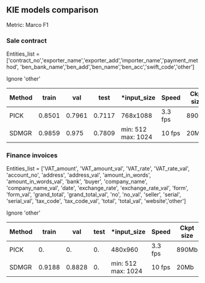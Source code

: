 ## KIE models comparison 
Metric: Marco F1
### Sale contract
Entities_list = ['contract_no','exporter_name','exporter_add','importer_name','payment_method',
                    'ben_bank_name','ben_add','ben_name','ben_acc','swift_code','other']

Ignore 'other'

| **Method** |  **train** |  **val** | **test** | ***input_size** | **Speed** | **Ckpt size** | **Note** |
| ------- | --------- | -------- | --------- | ---------- | ---------- | ---------- |---------- |
| PICK  | 0.8501   | 0.7961   | 0.7117 | 768x1088 | 3.3 fps | 890Mb | mEF 0.9019|
| SDMGR  | 0.9859   | 0.975    |  0.7809 | min: 512 max: 1024 | 10 fps | 20Mb | epoch 43|

### Finance invoices
Entities_list = ['VAT_amount', 'VAT_amount_val', 'VAT_rate', 'VAT_rate_val', 'account_no', 'address', 'address_val',
                 'amount_in_words', 'amount_in_words_val', 'bank', 'buyer', 'company_name', 'company_name_val', 'date',
                 'exchange_rate', 'exchange_rate_val', 'form', 'form_val', 'grand_total', 'grand_total_val', 'no',
                 'no_val', 'seller', 'serial', 'serial_val', 'tax_code', 'tax_code_val', 'total', 'total_val',
                 'website','other']

Ignore 'other'

| **Method** |  **train** |  **val** | **test** | ***input_size** | **Speed** | **Ckpt size** | **Note** |
| ------- | --------- | -------- | --------- | ---------- | ---------- | ---------- |---------- |
| PICK  | 0.   | 0.   | 0. | 480x960 | 3.3 fps | 890Mb | mEF 0.9019|
| SDMGR  | 0.9188   | 0.8828    |  0. | min: 512 max: 1024 | 10 fps | 20Mb | epoch 39|